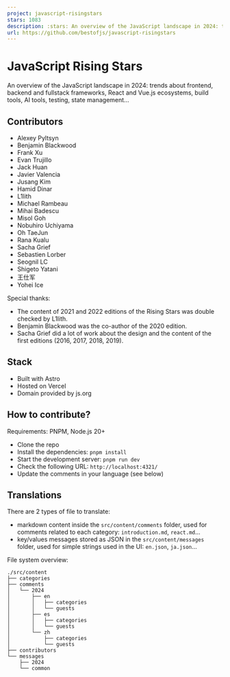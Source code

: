 ```yaml
---
project: javascript-risingstars
stars: 1083
description: :stars: An overview of the JavaScript landscape in 2024: trends about frontend, Node.js, fullstack frameworks, build tools, testing, Vue.js, React, state management...
url: https://github.com/bestofjs/javascript-risingstars
---
```


JavaScript Rising Stars
=======================

An overview of the JavaScript landscape in 2024: trends about frontend, backend and fullstack frameworks, React and Vue.js ecosystems, build tools, AI tools, testing, state management...

Contributors
------------

-   Alexey Pyltsyn
-   Benjamin Blackwood
-   Frank Xu
-   Evan Trujillo
-   Jack Huan
-   Javier Valencia
-   Jusang Kim
-   Hamid Dinar
-   L1lith
-   Michael Rambeau
-   Mihai Badescu
-   Misol Goh
-   Nobuhiro Uchiyama
-   Oh TaeJun
-   Rana Kualu
-   Sacha Grief
-   Sebastien Lorber
-   Seognil LC
-   Shigeto Yatani
-   王仕军
-   Yohei Ice

Special thanks:

-   The content of 2021 and 2022 editions of the Rising Stars was double checked by L1lith.
-   Benjamin Blackwood was the co-author of the 2020 edition.
-   Sacha Grief did a lot of work about the design and the content of the first editions (2016, 2017, 2018, 2019).

Stack
-----

-   Built with Astro
-   Hosted on Vercel
-   Domain provided by js.org

How to contribute?
------------------

Requirements: PNPM, Node.js 20+

-   Clone the repo
-   Install the dependencies: `pnpm install`
-   Start the development server: `pnpm run dev`
-   Check the following URL: `http://localhost:4321/`
-   Update the comments in your language (see below)

Translations
------------

There are 2 types of file to translate:

-   markdown content inside the `src/content/comments` folder, used for comments related to each category: `introduction.md`, `react.md`...
-   key/values messages stored as JSON in the `src/content/messages` folder, used for simple strings used in the UI: `en.json`, `ja.json`...

File system overview:

```
./src/content
├── categories
├── comments
│   └── 2024
│       ├── en
│       │   ├── categories
│       │   └── guests
│       ├── es
│       │   ├── categories
│       │   └── guests
│       └── zh
│           ├── categories
│           └── guests
├── contributors
└── messages
    ├── 2024
    └── common
```
